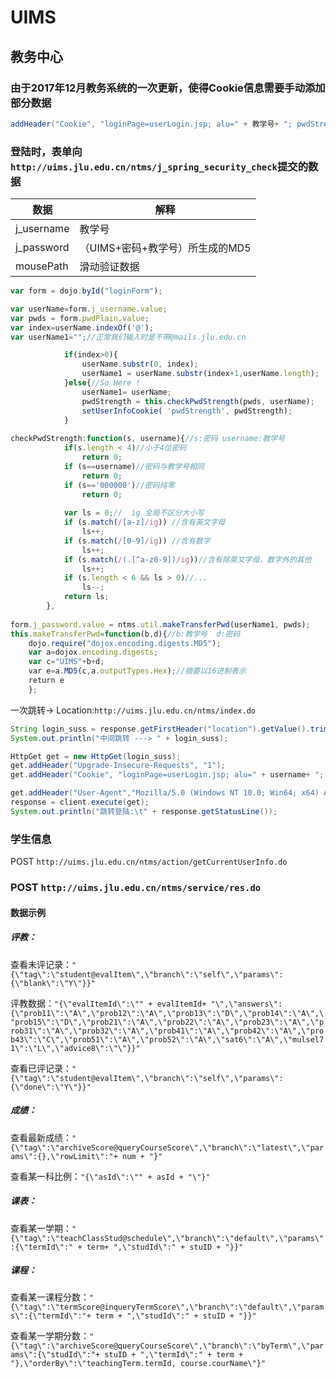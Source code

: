# UIMS
## 教务中心

### 由于2017年12月教务系统的一次更新，使得Cookie信息需要手动添加部分数据
```java
addHeader("Cookie", "loginPage=userLogin.jsp; alu=" + 教学号+ "; pwdStrength=1;")
```

### 登陆时，表单向```http://uims.jlu.edu.cn/ntms/j_spring_security_check```提交的数据
| 数据 | 解释 |
|------|-------|
| j_username | 教学号 |
| j_password | （UIMS+密码+教学号）所生成的MD5 |
| mousePath | 滑动验证数据 |

```javaScript
var form = dojo.byId("loginForm");

var userName=form.j_username.value;
var pwds = form.pwdPlain.value;
var index=userName.indexOf('@');
var userName1="";//正常我们输入时是不带@mails.jlu.edu.cn

			if(index>0){
				userName.substr(0, index);
				userName1 = userName.substr(index+1,userName.length);
			}else{//So Here !
				userName1= userName;
				pwdStrength = this.checkPwdStrength(pwds, userName);
				setUserInfoCookie( 'pwdStrength', pwdStrength);
			}
      
checkPwdStrength:function(s, username){//s:密码 username:教学号
			if(s.length < 4)//小于4位密码
				return 0;
			if (s==username)//密码与教学号相同
				return 0;
			if (s=='000000')//密码纯零
				return 0;
        
			var ls = 0;//  ig 全局不区分大小写
			if (s.match(/[a-z]/ig)) //含有英文字母
				ls++;
			if (s.match(/[0-9]/ig)) //含有数字
				ls++;
			if (s.match(/(.[^a-z0-9])/ig))//含有除英文字母，数字外的其他
				ls++;
			if (s.length < 6 && ls > 0)//...
				ls--;
			return ls;
		},
    
form.j_password.value = ntms.util.makeTransferPwd(userName1, pwds);
this.makeTransferPwd=function(b,d){//b:教学号  d:密码
    dojo.require("dojox.encoding.digests.MD5");
    var a=dojox.encoding.digests;
    var c="UIMS"+b+d;
    var e=a.MD5(c,a.outputTypes.Hex);//摘要以16进制表示
    return e
    };
 ```

一次跳转-> Location:```http://uims.jlu.edu.cn/ntms/index.do```
```java
String login_suss = response.getFirstHeader("location").getValue().trim().split(";")[0];
System.out.println("中间跳转 ---> " + login_suss);

HttpGet get = new HttpGet(login_suss);
get.addHeader("Upgrade-Insecure-Requests", "1");
get.addHeader("Cookie", "loginPage=userLogin.jsp; alu=" + username+ "; pwdStrength=1; ");

get.addHeader("User-Agent","Mozilla/5.0 (Windows NT 10.0; Win64; x64) AppleWebKit/537.36 (KHTML, like Gecko) Chrome/63.0.3239.84 Safari/537.36");
response = client.execute(get);
System.out.println("跳转登陆:\t" + response.getStatusLine());
```

### 学生信息
POST ```http://uims.jlu.edu.cn/ntms/action/getCurrentUserInfo.do```


### POST  ```http://uims.jlu.edu.cn/ntms/service/res.do```
#### 数据示例

##### 评教：
  查看未评记录：```"{\"tag\":\"student@evalItem\",\"branch\":\"self\",\"params\":{\"blank\":\"Y\"}}"```
  
  评教数据：```"{\"evalItemId\":\"" + evalItemId+ "\",\"answers\":{\"prob11\":\"A\",\"prob12\":\"A\",\"prob13\":\"D\",\"prob14\":\"A\",\"prob15\":\"D\",\"prob21\":\"A\",\"prob22\":\"A\",\"prob23\":\"A\",\"prob31\":\"A\",\"prob32\":\"A\",\"prob41\":\"A\",\"prob42\":\"A\",\"prob43\":\"C\",\"prob51\":\"A\",\"prob52\":\"A\",\"sat6\":\"A\",\"mulsel71\":\"L\",\"advice8\":\"\"}}"```
  
  查看已评记录：```"{\"tag\":\"student@evalItem\",\"branch\":\"self\",\"params\":{\"done\":\"Y\"}}"```

##### 成绩：
  查看最新成绩：```"{\"tag\":\"archiveScore@queryCourseScore\",\"branch\":\"latest\",\"params\":{},\"rowLimit\":"+ num + "}"```
  
  查看某一科比例：```"{\"asId\":\"" + asId + "\"}"```
 
##### 课表：
  查看某一学期：```"{\"tag\":\"teachClassStud@schedule\",\"branch\":\"default\",\"params\":{\"termId\":" + term+ ",\"studId\":" + stuID + "}}"```
  
##### 课程：
  查看某一课程分数：```"{\"tag\":\"termScore@inqueryTermScore\",\"branch\":\"default\",\"params\":{\"termId\":"+ term + ",\"studId\":" + stuID + "}}"```
  
  查看某一学期分数：```"{\"tag\":\"archiveScore@queryCourseScore\",\"branch\":\"byTerm\",\"params\":{\"studId\":"+ stuID + ",\"termId\":" + term + "},\"orderBy\":\"teachingTerm.termId, course.courName\"}"```
       
